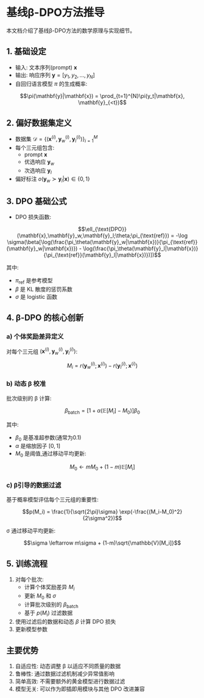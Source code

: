 # 基线β-DPO方法推导

本文档介绍了基线β-DPO方法的数学原理与实现细节。

## 1. 基础设定
- 输入: 文本序列(prompt) $\mathbf{x}$
- 输出: 响应序列 $\mathbf{y} = [y_1, y_2, ..., y_N]$
- 自回归语言模型 $\pi$ 的生成概率:

$$\pi(\mathbf{y}|\mathbf{x}) = \prod_{t=1}^{N}\pi(y_t|\mathbf{x}, \mathbf{y}_{<t})$$

## 2. 偏好数据集定义
- 数据集 $\mathcal{D} = \{(\mathbf{x}^{(i)}, \mathbf{y}_w^{(i)}, \mathbf{y}_l^{(i)})\}_{i=1}^M$
- 每个三元组包含:
  - prompt $\mathbf{x}$
  - 优选响应 $\mathbf{y}_w$ 
  - 次选响应 $\mathbf{y}_l$
- 偏好标注 $o(\mathbf{y}_w \succ \mathbf{y}_l|\mathbf{x}) \in \{0,1\}$

## 3. DPO 基础公式
- DPO 损失函数:

$$\ell_{\text{DPO}}(\mathbf{x},\mathbf{y}_w,\mathbf{y}_l;\theta;\pi_{\text{ref}}) = -\log \sigma(\beta[\log(\frac{\pi_\theta(\mathbf{y}_w|\mathbf{x})}{\pi_{\text{ref}}(\mathbf{y}_w|\mathbf{x})}) - \log(\frac{\pi_\theta(\mathbf{y}_l|\mathbf{x})}{\pi_{\text{ref}}(\mathbf{y}_l|\mathbf{x})})])$$

其中:
- $\pi_{\text{ref}}$ 是参考模型
- $\beta$ 是 KL 散度的惩罚系数
- $\sigma$ 是 logistic 函数

## 4. β-DPO 的核心创新

### a) 个体奖励差异定义
对每个三元组 $(\mathbf{x}^{(i)}, \mathbf{y}_w^{(i)}, \mathbf{y}_l^{(i)})$:

$$M_i = r(\mathbf{y}_w^{(i)};\mathbf{x}^{(i)}) - r(\mathbf{y}_l^{(i)};\mathbf{x}^{(i)})$$

### b) 动态 β 校准
批次级别的 β 计算:

$$\beta_{\text{batch}} = [1 + \alpha(\mathbb{E}[M_i] - M_0)]\beta_0$$

其中:
- $\beta_0$ 是基准超参数(通常为0.1)
- $\alpha$ 是缩放因子 $[0,1]$
- $M_0$ 是阈值,通过移动平均更新:

$$M_0 \leftarrow mM_0 + (1-m)\mathbb{E}[M_i]$$

### c) β引导的数据过滤
基于概率模型评估每个三元组的重要性:

$$p(M_i) = \frac{1}{\sqrt{2\pi}\sigma} \exp(-\frac{(M_i-M_0)^2}{2\sigma^2})$$

σ 通过移动平均更新:

$$\sigma \leftarrow m\sigma + (1-m)\sqrt{\mathbb{V}[M_i]}$$

## 5. 训练流程
1) 对每个批次:
   - 计算个体奖励差异 $M_i$
   - 更新 $M_0$ 和 $\sigma$
   - 计算批次级别的 $\beta_{\text{batch}}$
   - 基于 $p(M_i)$ 过滤数据
2) 使用过滤后的数据和动态 $\beta$ 计算 DPO 损失
3) 更新模型参数

## 主要优势
1. 自适应性: 动态调整 β 以适应不同质量的数据
2. 鲁棒性: 通过数据过滤机制减少异常值影响
3. 简单高效: 不需要额外的黄金模型进行数据过滤
4. 模型无关: 可以作为即插即用模块与其他 DPO 改进兼容 